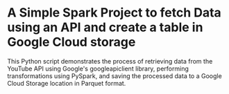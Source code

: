 # A Simple Spark Project to fetch Data using an API and create a table in Google Cloud storage

This Python script demonstrates the process of retrieving data from the YouTube API using Google's googleapiclient library, performing transformations using PySpark, and saving the processed data to a Google Cloud Storage location in Parquet format.
